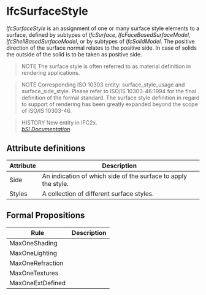 IfcSurfaceStyle
===============
_IfcSurfaceStyle_ is an assignment of one or many surface style elements to a
surface, defined by subtypes of _IfcSurface_, _IfcFaceBasedSurfaceModel_,
_IfcShellBasedSurfaceModel_, or by subtypes of _IfcSolidModel_. The positive
direction of the surface normal relates to the positive side. In case of
solids the outside of the solid is to be taken as positive side.  
  
> NOTE  The surface style is often referred to as material definition in
> rendering applications.  
  
> NOTE  Corresponding ISO 10303 entity: surface_style_usage and
> surface_side_style. Please refer to ISO/IS 10303-46:1994 for the final
> definition of the formal standard. The surface style definition in regard to
> support of rendering has been greatly expanded beyond the scope of ISO/IS
> 10303-46.  
  
> HISTORY  New entity in IFC2x.  
[ _bSI
Documentation_](https://standards.buildingsmart.org/IFC/DEV/IFC4_2/FINAL/HTML/schema/ifcpresentationappearanceresource/lexical/ifcsurfacestyle.htm)


Attribute definitions
---------------------
| Attribute   | Description                                                    |
|-------------|----------------------------------------------------------------|
| Side        | An indication of which side of the surface to apply the style. |
| Styles      | A collection of different surface styles.                      |

Formal Propositions
-------------------
| Rule             | Description   |
|------------------|---------------|
| MaxOneShading    |               |
| MaxOneLighting   |               |
| MaxOneRefraction |               |
| MaxOneTextures   |               |
| MaxOneExtDefined |               |

